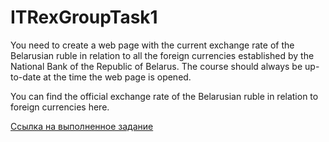 # ITRexGroupTask1

You need to create a web page with the current exchange rate of the Belarusian ruble in relation to all the foreign currencies established by the National Bank of the Republic of Belarus. The course should always be up-to-date at the time the web page is opened.

You can find the official exchange rate of the Belarusian ruble in relation to foreign currencies here.


[Ссылка на выполненное задание](https://evgenprushk.github.io/ITRexGroupTask1/)
